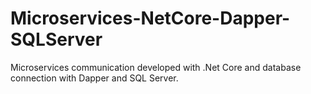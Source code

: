 # Microservices-NetCore-Dapper-SQLServer
Microservices communication developed with .Net Core and database connection with Dapper and SQL Server.
